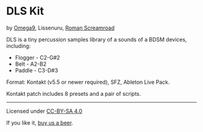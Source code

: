 # DLS Kit
by [Omega9][1], Lissenuru, [Roman Screamroad][2]

DLS is a tiny percussion samples library of a sounds of a BDSM devices, including:

- Flogger - C2-G#2
- Belt - A2-B2
- Paddle - C3-D#3

Format: Kontakt (v5.5 or newer required), SFZ, Ableton Live Pack.

Kontakt patch includes 8 presets and a pair of scripts.

-----
Licensed under [CC-BY-SA 4.0][3]

If you like it, [buy us a beer][4].


[1]: https://Omega9.web.app
[2]: https://vk.com/rscramroad
[3]: https://creativecommons.org/licenses/by-sa/4.0/
[4]: https://omega9.web.app/donation/
